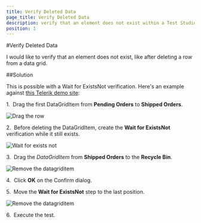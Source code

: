 ```yaml
---
title: Verify Deleted Data
page_title: Verify Deleted Data
description: verify that an element does not exist within a Test Studio test
position: 1
---
```

#Verify Deleted Data

I would like to verify that an element does not exist, like after deleting a row from a data grid.

##Solution

This is possible with a Wait for ExistsNot verification. Here's an example against <a href="http://demos.telerik.com/aspnet-ajax/grid/examples/columns-rows/rows/drag-and-drop/defaultcs.aspx" target="_blank">this Telerik demo site</a>:

1.&nbsp; Drag the first DataGridItem from **Pending Orders** to **Shipped Orders**.

![Drag the row][1]

2.&nbsp; Before deleting the DataGridItem, create the **Wait for ExistsNot** verification while it still exists.

![Wait for exists not][2]

3.&nbsp; Drag the *DataGridItem* from **Shipped Orders** to the **Recycle Bin**.

![Remove the datagriditem][3]

4.&nbsp; Click **OK** on the Confirm dialog.

5.&nbsp; Move the **Wait for ExistsNot** step to the last position.

![Remove the datagriditem][4]

6.&nbsp; Execute the test.

[1]: /img/knowledge-base/verification-kb/verify-deleted-data/fig1.png
[2]: /img/knowledge-base/verification-kb/verify-deleted-data/fig2.png
[3]: /img/knowledge-base/verification-kb/verify-deleted-data/fig3.png
[4]: /img/knowledge-base/verification-kb/verify-deleted-data/fig4.png